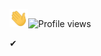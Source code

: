 <img src="https://github.com/euclides981/euclides981/blob/main/hi.gif" width="30px"><img src="https://komarev.com/ghpvc/?username=euclides981&color=yellow" alt="Profile views"/>

<!--
**euclides981/euclides981** is a ✨ _special_ ✨ repository because its `README.md` (this file) appears on your GitHub profile.

Here are some ideas to get you started:

- 🔭 I’m currently working on ...
- 🌱 I’m currently learning ...
- 👯 I’m looking to collaborate on ...
- 🤔 I’m looking for help with ...
- 💬 Ask me about ...
- 📫 How to reach me: ...
- 😄 Pronouns: ...
- ⚡ Fun fact: ...
-->
✔
